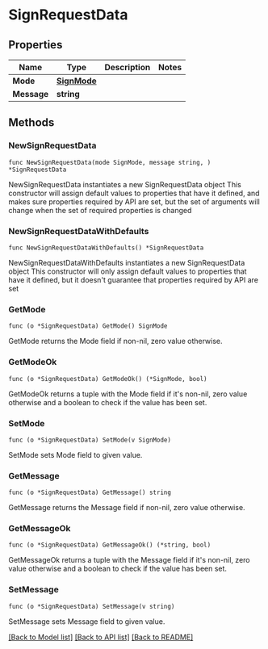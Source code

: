 # SignRequestData

## Properties

Name | Type | Description | Notes
------------ | ------------- | ------------- | -------------
**Mode** | [**SignMode**](SignMode.md) |  | 
**Message** | **string** |  | 

## Methods

### NewSignRequestData

`func NewSignRequestData(mode SignMode, message string, ) *SignRequestData`

NewSignRequestData instantiates a new SignRequestData object
This constructor will assign default values to properties that have it defined,
and makes sure properties required by API are set, but the set of arguments
will change when the set of required properties is changed

### NewSignRequestDataWithDefaults

`func NewSignRequestDataWithDefaults() *SignRequestData`

NewSignRequestDataWithDefaults instantiates a new SignRequestData object
This constructor will only assign default values to properties that have it defined,
but it doesn't guarantee that properties required by API are set

### GetMode

`func (o *SignRequestData) GetMode() SignMode`

GetMode returns the Mode field if non-nil, zero value otherwise.

### GetModeOk

`func (o *SignRequestData) GetModeOk() (*SignMode, bool)`

GetModeOk returns a tuple with the Mode field if it's non-nil, zero value otherwise
and a boolean to check if the value has been set.

### SetMode

`func (o *SignRequestData) SetMode(v SignMode)`

SetMode sets Mode field to given value.


### GetMessage

`func (o *SignRequestData) GetMessage() string`

GetMessage returns the Message field if non-nil, zero value otherwise.

### GetMessageOk

`func (o *SignRequestData) GetMessageOk() (*string, bool)`

GetMessageOk returns a tuple with the Message field if it's non-nil, zero value otherwise
and a boolean to check if the value has been set.

### SetMessage

`func (o *SignRequestData) SetMessage(v string)`

SetMessage sets Message field to given value.



[[Back to Model list]](../README.md#documentation-for-models) [[Back to API list]](../README.md#documentation-for-api-endpoints) [[Back to README]](../README.md)


